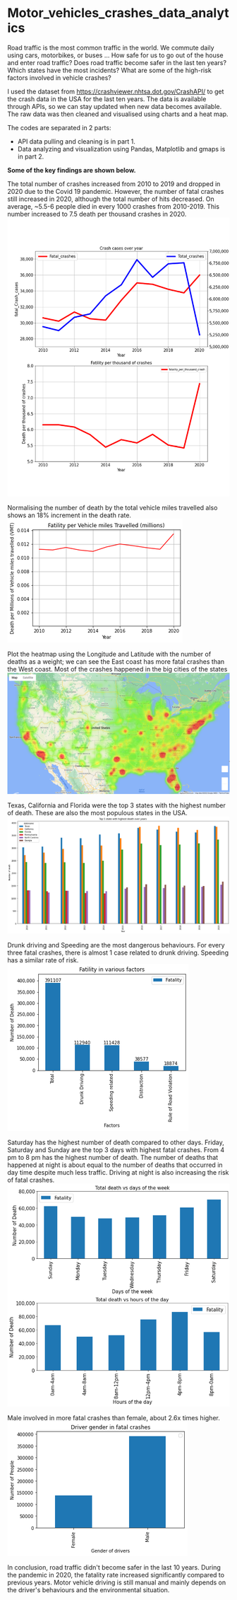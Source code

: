 # Motor_vehicles_crashes_data_analytics

Road traffic is the most common traffic in the world. We commute daily using cars, motorbikes, or buses ... How safe for us to go out of the house and enter road traffic? Does road traffic become safer in the last ten years? Which states have the most incidents? What are some of the high-risk factors involved in vehicle crashes?

I used the dataset from https://crashviewer.nhtsa.dot.gov/CrashAPI/ to get the crash data in the USA for the last ten years. The data is available through APIs, so we can stay updated when new data becomes available. The raw data was then cleaned and visualised using charts and a heat map. 

The codes are separated in 2 parts:
- API data pulling and cleaning is in part 1.
- Data analyzing and visualization using Pandas, Matplotlib and gmaps is in part 2.

**Some of the key findings are shown below.**

The total number of crashes increased from 2010 to 2019 and dropped in 2020 due to the Covid 19 pandemic. However, the number of fatal crashes still increased in 2020, although the total number of hits decreased. On average, ~5.5-6 people died in every 1000 crashes from 2010-2019. This number increased to 7.5 death per thousand crashes in 2020.
![Output/crash_over_year.png](Output/crash_over_year.png)

Normalising the number of death by the total vehicle miles travelled also shows an 18% increment in the death rate.
![Output/fatility_per_vmt.png](Output/fatility_per_vmt.png)

Plot the heatmap using the Longitude and Latitude with the number of deaths as a weight; we can see the East coast has more fatal crashes than the West coast. Most of the crashes happened in the big cities of the states
![Output/heatmap_car_crash.png](Output/heatmap_car_crash.png)

Texas, California and Florida were the top 3 states with the highest number of death. These are also the most populous states in the USA.
![Output/top_5_state_crash.png](Output/top_5_state_crash.png)

Drunk driving and Speeding are the most dangerous behaviours. For every three fatal crashes, there is almost 1 case related to drunk driving. Speeding has a similar rate of risk. 
![Output/risk_factors.png](Output/risk_factors.png)

Saturday has the highest number of death compared to other days. Friday, Saturday and Sunday are the top 3 days with highest fatal crashes. From 4 pm to 8 pm has the highest number of death. The number of deaths that happened at night is about equal to the number of deaths that occurred in day time despite much less traffic. Driving at night is also increasing the risk of fatal crashes.
![Output/day_hour_fatals.png](Output/day_hour_fatals.png)

Male involved in more fatal crashes than female, about 2.6x times higher.
![Output/drivers_gender.png](Output/drivers_gender.png)

In conclusion, road traffic didn't become safer in the last 10 years. During the pandemic in 2020, the fatality rate increased significantly compared to previous years. Motor vehicle driving is still manual and mainly depends on the driver's behaviours and the environmental situation.
